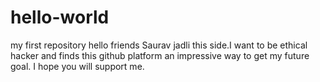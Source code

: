 # hello-world
my first repository
hello friends 
              Saurav jadli this side.I want to be ethical hacker and finds this github platform an impressive way to get my future goal.
              I hope you will support me.
